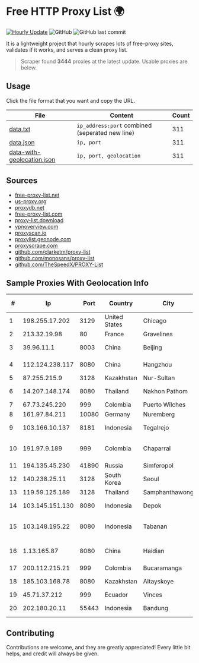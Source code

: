 
# Free HTTP Proxy List 🌍

[![Hourly Update](https://github.com/mertguvencli/http-proxy-list/actions/workflows/main.yml/badge.svg?branch=main)](https://github.com/mertguvencli/http-proxy-list/actions/workflows/main.yml)
![GitHub](https://img.shields.io/github/license/mertguvencli/http-proxy-list)
![GitHub last commit](https://img.shields.io/github/last-commit/mertguvencli/http-proxy-list)

It is a lightweight project that hourly scrapes lots of free-proxy sites, validates if it works, and serves a clean proxy list.


> Scraper found **3444** proxies at the latest update. Usable proxies are below.

## Usage

Click the file format that you want and copy the URL.


|File|Content|Count|
|----|-------|-----|
|[data.txt](https://raw.githubusercontent.com/mertguvencli/http-proxy-list/main/proxy-list/data.txt)|`ip_address:port` combined (seperated new line)|311|
|[data.json](https://raw.githubusercontent.com/mertguvencli/http-proxy-list/main/proxy-list/data.json)|`ip, port`|311|
|[data-with-geolocation.json](https://raw.githubusercontent.com/mertguvencli/http-proxy-list/main/proxy-list/data-with-geolocation.json)|`ip, port, geolocation`|311|

## Sources

* [free-proxy-list.net](https://free-proxy-list.net)
* [us-proxy.org](https://www.us-proxy.org)
* [proxydb.net](http://proxydb.net)
* [free-proxy-list.com](https://free-proxy-list.com/?page=&port=&type%5B%5D=http&type%5B%5D=https&up_time=0&search=Search)
* [proxy-list.download](https://www.proxy-list.download/HTTP)
* [vpnoverview.com](https://vpnoverview.com/privacy/anonymous-browsing/free-proxy-servers)
* [proxyscan.io](https://www.proxyscan.io)
* [proxylist.geonode.com](https://proxylist.geonode.com/api/proxy-list?limit=300&page=1&sort_by=lastChecked&sort_type=desc&protocols=http,https)
* [proxyscrape.com](https://api.proxyscrape.com/v2/?request=displayproxies&protocol=http&timeout=10000&country=all&ssl=all&anonymity=all)
* [github.com/clarketm/proxy-list](https://raw.githubusercontent.com/clarketm/proxy-list/master/proxy-list-raw.txt)
* [github.com/monosans/proxy-list](https://raw.githubusercontent.com/monosans/proxy-list/main/proxies/http.txt)
* [github.com/TheSpeedX/PROXY-List](https://raw.githubusercontent.com/TheSpeedX/PROXY-List/master/http.txt)


## Sample Proxies With Geolocation Info

|#|Ip|Port|Country|City|Internet Service Provider|
|-|--|----|-------|----|-------------------------|
|1|198.255.17.202|3129|United States|Chicago|FDCservers.net|
|2|213.32.19.98|80|France|Gravelines|OVH SAS|
|3|39.96.11.1|8003|China|Beijing|Hangzhou Alibaba Advertising Co|
|4|112.124.238.117|8080|China|Hangzhou|Hangzhou Alibaba Advertising Co|
|5|87.255.215.9|3128|Kazakhstan|Nur-Sultan|JSC Transtelecom|
|6|14.207.148.174|8080|Thailand|Nakhon Pathom|Triple T Internet Company Limited|
|7|67.73.245.220|999|Colombia|Puerto Wilches|Level 3|
|8|161.97.84.211|10080|Germany|Nuremberg|Contabo GmbH|
|9|103.166.10.137|8181|Indonesia|Tegalrejo|CV. Karomah Media Nusantara|
|10|191.97.9.189|999|Colombia|Chaparral|TV AZTECA SUCURSAL COLOMBIA|
|11|194.135.45.230|41890|Russia|Simferopol|KRYMTELEKOM|
|12|140.238.25.11|3128|South Korea|Seoul|Oracle Corporation|
|13|119.59.125.189|3128|Thailand|Samphanthawong|Metrabyte Co., Ltd|
|14|103.145.151.130|8080|Indonesia|Depok|PT. Indonesia Comnets Plus|
|15|103.148.195.22|8080|Indonesia|Tabanan|Dinas Komunikasi DAN Informatika Kabupaten Tabanan|
|16|1.13.165.87|8080|China|Haidian|Shenzhen Tencent Computer Systems Company Limited|
|17|200.112.215.21|999|Colombia|Bucaramanga|Consulnetwork Ltda|
|18|185.103.168.78|8080|Kazakhstan|Altayskoye|JSC Alma Telecommunications|
|19|45.71.37.212|999|Ecuador|Vinces|Nedetel S.A.|
|20|202.180.20.11|55443|Indonesia|Bandung|PT. HIPERNET INDODATA|



## Contributing

Contributions are welcome, and they are greatly appreciated! Every
little bit helps, and credit will always be given.

